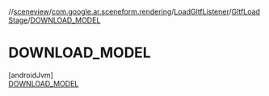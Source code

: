 //[sceneview](../../../../../index.md)/[com.google.ar.sceneform.rendering](../../../index.md)/[LoadGltfListener](../../index.md)/[GltfLoadStage](../index.md)/[DOWNLOAD_MODEL](index.md)

# DOWNLOAD_MODEL

[androidJvm]\
[DOWNLOAD_MODEL](index.md)
